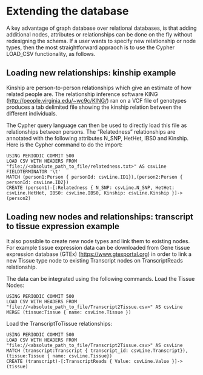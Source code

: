 # Extending the database
 
A key advantage of graph database over relational databases, is that adding additional nodes, attributes or relationships can be done on the fly without redesigning the schema.
If a user wants to specify new relationship or node types, then the most straightforward appraoch is to use the Cypher LOAD_CSV functionality, as follows. 

## Loading new relationships: kinship example
 
Kinship are person-to-person relationships which give an estimate of how related people are.
The relationship inference software KING (http://people.virginia.edu/~wc9c/KING/) ran on a VCF
file of genotypes produces a tab delimited file showing the kinship relation between the different individuals.


The Cypher query language can then be used to directly load this file as relationships between persons. The “Relatedness” relationships are annotated with the following attributes N_SNP, HetHet, IBS0 and Kinship.
Here is the Cypher command to do the import:
 
```cypher
USING PERIODIC COMMIT 500
LOAD CSV WITH HEADERS FROM "file://<absolute_path_to_file/relatedness.txt>" AS csvLine FIELDTERMINATOR '\t'
MATCH (person1:Person { personId: csvLine.ID1}),(person2:Person { personId: csvLine.ID2})
CREATE (person1)-[:Relatedness { N_SNP: csvLine.N_SNP, HetHet: csvLine.HetHet, IBS0: csvLine.IBS0, Kinship: csvLine.Kinship }]->(person2)
```

## Loading new nodes and relationships: transcript to tissue expression example
 
It also possible to create new node types and link them to existing nodes.
For example tissue expression data can be downloaded from Gene tissue expression database (GTEx) (https://www.gtexportal.org) in order to link a new Tissue type node to existing Transcript nodes on TranscriptReads relationship.

 
The data can be integrated using the following commands.
Load the Tissue Nodes:
 
 ```cypher
USING PERIODIC COMMIT 500
LOAD CSV WITH HEADERS FROM "file://<absolute_path_to_file/Transcript2Tissue.csv>" AS csvLine 
MERGE (tissue:Tissue { name: csvLine.Tissue })
 ```
 
Load the TranscriptToTissue relationships:
 ```cypher
USING PERIODIC COMMIT 500
LOAD CSV WITH HEADERS FROM "file://<absolute_path_to_file/Transcript2Tissue.csv>" AS csvLine 
MATCH (transcript:Transcript { transcript_id: csvLine.Transcript}),(tissue:Tissue { name: csvLine.Tissue})
CREATE (transcript)-[:TranscriptReads { Value: csvLine.Value }]->(tissue)
```
